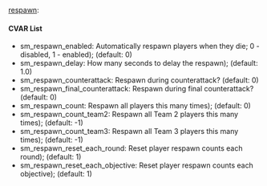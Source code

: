 [respawn](plugins/respawn.smx?raw=true): 
#### CVAR List
 * sm_respawn_enabled: Automatically respawn players when they die; 0 - disabled, 1 - enabled); (default: 0)
 * sm_respawn_delay: How many seconds to delay the respawn); (default: 1.0)
 * sm_respawn_counterattack: Respawn during counterattack?  (default: 0)
 * sm_respawn_final_counterattack: Respawn during final counterattack?  (default: 0)
 * sm_respawn_count: Respawn all players this many times); (default: 0)
 * sm_respawn_count_team2: Respawn all Team 2 players this many times); (default: -1)
 * sm_respawn_count_team3: Respawn all Team 3 players this many times); (default: -1)
 * sm_respawn_reset_each_round: Reset player respawn counts each round); (default: 1)
 * sm_respawn_reset_each_objective: Reset player respawn counts each objective); (default: 1)
